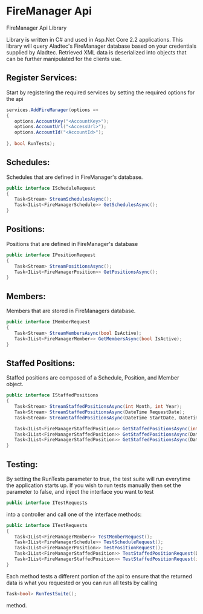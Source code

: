 # FireManager Api
FireManager Api Library

Library is written in C# and used in Asp.Net Core 2.2 applications. This library will query Aladtec's FireManager database based on your credentials supplied by Aladtec. Retrieved XML data is deserialized into objects that can be further manipulated for the clients use.

## Register Services:

Start by registering the required services by setting the required options for the api

```c#
services.AddFireManager(options =>
{
   options.AccountKey("<AccountKey>");
   options.AccountUrl("<AccessUrl>");
   options.AccountId("<AccountId>");
   
}, bool RunTests);

```

## Schedules:
Schedules that are defined in FireManager's database.

```c#
public interface IScheduleRequest
{
   Task<Stream> StreamSchedulesAsync();
   Task<IList<FireManagerSchedule>> GetSchedulesAsync();
}
```

## Positions:
Positions that are defined in FireManager's database

```c#
public interface IPositionRequest
{
   Task<Stream> StreamPositionsAsync();
   Task<IList<FireManagerPosition>> GetPositionsAsync();
}
```

## Members:
Members that are stored in FireManagers database.

```c#
public interface IMemberRequest
{
   Task<Stream> StreamMembersAsync(bool IsActive);
   Task<IList<FireManagerMember>> GetMembersAsync(bool IsActive);
}
```

## Staffed Positions:
Staffed positions are composed of a Schedule, Position, and Member object.

```c#
public interface IStaffedPositions
{
   Task<Stream> StreamStaffedPositionsAsync(int Month, int Year);
   Task<Stream> StreamStaffedPositionsAsync(DateTime RequestDate);
   Task<Stream> StreamStaffedPositionsAsync(DateTime StartDate, DateTime EndDate);

   Task<IList<FireManagerStaffedPosition>> GetStaffedPositionsAsync(int Month, int Year);
   Task<IList<FireManagerStaffedPosition>> GetStaffedPositionsAsync(DateTime RequestDate);
   Task<IList<FireManagerStaffedPosition>> GetStaffedPositionsAsync(DateTime StartDate, DateTime EndDate);
}
```

## Testing:
By setting the RunTests parameter to true, the test suite will run everytime the application starts up. If you wish to run tests manually then set the parameter to false, and inject the interface you want to test
```c#
public interface ITestRequests
```
into a controller and call one of the interface methods:

```c#
public interface ITestRequests
{
   Task<IList<FireManagerMember>> TestMemberRequest();
   Task<IList<FireManagerSchedule>> TestScheduleRequest();
   Task<IList<FireManagerPosition>> TestPositionRequest();
   Task<IList<FireManagerStaffedPosition>> TestStaffedPositionRequest(DateTime Date);
   Task<IList<FireManagerStaffedPosition>> TestStaffedPositionRequest(int Year, int Month);
}
```

Each method tests a different portion of the api to ensure that the returned data is what you requested or you can run all tests by calling

```c#
Task<bool> RunTestSuite();
```
method.
